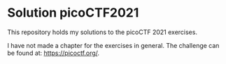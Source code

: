 # Solution picoCTF2021

This repository holds my solutions to the picoCTF 2021 exercises.

I have not made a chapter for the exercises in general.
The challenge can be found at: https://picoctf.org/.

